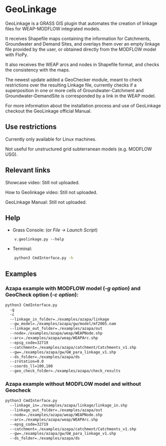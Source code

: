 # GeoLinkage
GeoLinkage is a GRASS GIS plugin that automates the creation of linkage files for WEAP-MODFLOW integrated models.

It receives Shapefile maps containing the information for Catchments, Groundwater and Demand Sites, and overlays them over an empty linkage file provided by the user, or obtained directly from the MODFLOW model with FloPy.

It also receives the WEAP arcs and nodes in Shapefile format, and checks the consistency with the maps.

The newest update added a GeoChecker module, meant to check restrictions over the resulting Linkage file, currently checks if a superposition in one or more cells of Groundwater-Catchment and Groundwater-DemandSite is corresponded by a link in the WEAP model.

For more information about the installation process and use of GeoLinkage checkout the GeoLinkage official Manual.

## Use restrictions

Currently only available for Linux machines.

Not useful for unstructured grid subterranean models (e.g. MODFLOW USG).

## Relevant links
Showcase video:
Still not uploaded.

How to Geolinkage video:
Still not uploaded.

GeoLinkage Manual:
Still not uploaded.

## Help
- Grass Console: (or  *File -> Launch Script*)
```
    v.geolinkage.py --help
```

- Terminal:
```bash
    python3 CmdInterface.py -h
```

## Examples
### Azapa example with MODFLOW model (*-g option*) and GeoCheck option (*-c option*):

```bash
python3 CmdInterface.py
  -g 
  -c
  --linkage_in_folder=./examples/azapa/linkage
  --gw_model=./examples/azapa/gw/model/mf2005.nam
  --linkage_out_folder=./examples/azapa/out
  --node=./examples/azapa/weap/WEAPNode.shp
  --arc=./examples/azapa/weap/WEAPArc.shp
  --epsg_code=32719
  --catchment=./examples/azapa/catchment/Catchments_v1.shp
  --gw=./examples/azapa/gw/GW_para_linkage_v1.shp
  --ds_folder=./examples/azapa/ds
  --zrotation=0.0
  --coords_ll=100,100
  --geo_check_folder=./examples/azapa/check_results
```

### Azapa example without MODFLOW model and without Geocheck

```bash
python3 CmdInterface.py
  --linkage_in=./examples/azapa/linkage/linkage_in.shp
  --linkage_out_folder=./examples/azapa/out
  --node=./examples/azapa/weap/WEAPNode.shp
  --arc=./examples/azapa/weap/WEAPArc.shp
  --epsg_code=32719
  --catchment=./examples/azapa/catchment/Catchments_v1.shp
  --gw=./examples/azapa/gw/GW_para_linkage_v1.shp
  --ds_folder=./examples/azapa/ds
```
